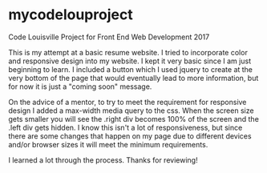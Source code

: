 # mycodelouproject
Code Louisville Project for Front End Web Development 2017

This is my attempt at a basic resume website. I tried to incorporate color and responsive design into my website. I kept it very basic since I am just beginning to learn. I included a button which I used jquery to create at the very bottom of the page that would eventually lead to more information, but for now it is just a "coming soon" message.

On the advice of a mentor, to try to meet the requirement for responsive design I added a max-width media query to the css. When the screen size gets smaller you will see the .right div becomes 100% of the screen and the .left div gets hidden. I know this isn't a lot of responsiveness, but since there are some changes that happen on my page due to different devices and/or browser sizes it will meet the minimum requirements.

I learned a lot through the process. Thanks for reviewing!